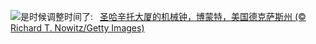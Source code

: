 ![](https://www.bing.com/th?id=OHR.BeaumontClock_ZH-CN5288086713_UHD.jpg&w=1000)是时候调整时间了:&nbsp;&ensp;[圣哈辛托大厦的机械钟，博蒙特，美国德克萨斯州 (© Richard T. Nowitz/Getty Images)](https://www.bing.com/th?id=OHR.BeaumontClock_ZH-CN5288086713_UHD.jpg)
<br><br/>
